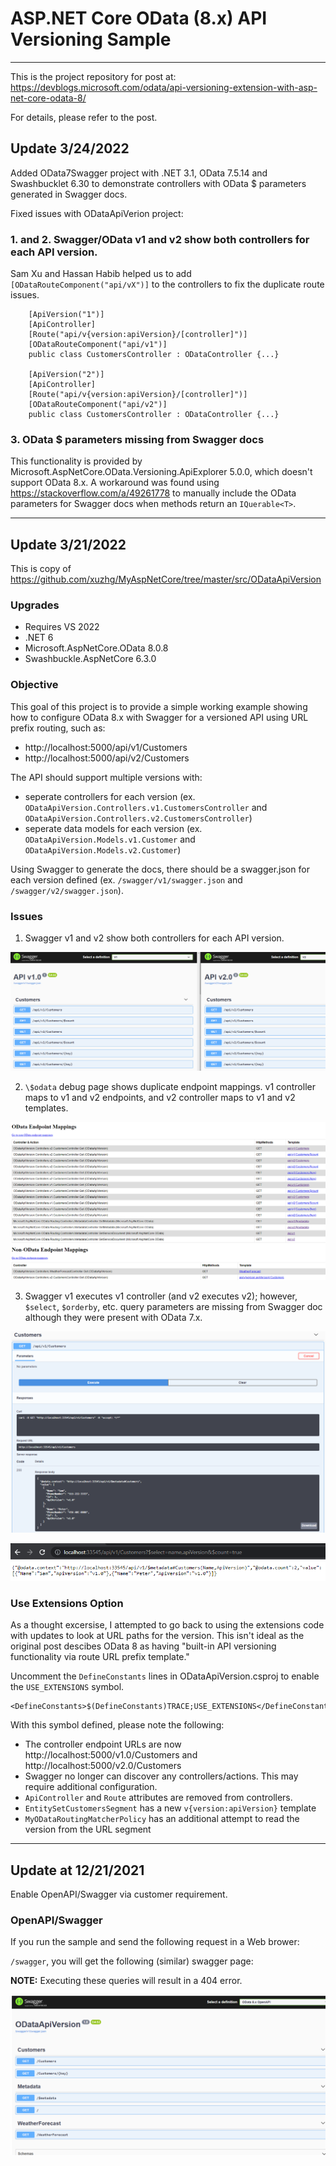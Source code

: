 # ASP.NET Core OData (8.x) API Versioning Sample

---
This is the project repository for post at: https://devblogs.microsoft.com/odata/api-versioning-extension-with-asp-net-core-odata-8/

For details, please refer to the post.

## Update 3/24/2022

Added OData7Swagger project with .NET 3.1, OData 7.5.14 and Swashbucklet 6.30 to demonstrate controllers with OData $ parameters generated in Swagger docs.

Fixed issues with ODataApiVerion project:
### 1. and 2. Swagger/OData v1 and v2 show both controllers for each API version.

Sam Xu and Hassan Habib helped us to add `[ODataRouteComponent("api/vX")]` to the controllers to fix the duplicate route issues.

```
    [ApiVersion("1")]
    [ApiController]
    [Route("api/v{version:apiVersion}/[controller]")]
    [ODataRouteComponent("api/v1")]
    public class CustomersController : ODataController {...}

    [ApiVersion("2")]
    [ApiController]
    [Route("api/v{version:apiVersion}/[controller]")]
    [ODataRouteComponent("api/v2")]
    public class CustomersController : ODataController {...}
```


### 3. OData $ parameters missing from Swagger docs 

This functionality is provided by Microsoft.AspNetCore.OData.Versioning.ApiExplorer 5.0.0, which doesn't support OData 8.x.
A workaround was found using https://stackoverflow.com/a/49261778 to manually include the OData parameters for Swagger docs when methods return an `IQuerable<T>`.

---
## Update 3/21/2022

This is copy of https://github.com/xuzhg/MyAspNetCore/tree/master/src/ODataApiVersion

### Upgrades
- Requires VS 2022
- .NET 6
- Microsoft.AspNetCore.OData 8.0.8
- Swashbuckle.AspNetCore 6.3.0

### Objective

This goal of this project is to provide a simple working example showing how to configure OData 8.x with Swagger for a versioned API using URL prefix routing, such as:
- http://localhost:5000/api/v1/Customers
- http://localhost:5000/api/v2/Customers

The API should support multiple versions with:
- seperate controllers for each version (ex. `ODataApiVersion.Controllers.v1.CustomersController` and `ODataApiVersion.Controllers.v2.CustomersController`)
- seperate data models for each version (ex. `ODataApiVersion.Models.v1.Customer` and `ODataApiVersion.Models.v2.Customer`)

Using Swagger to generate the docs, there should be a swagger.json for each version defined (ex. `/swagger/v1/swagger.json` and `/swagger/v2/swagger.json`).

### Issues

1. Swagger v1 and v2 show both controllers for each API version.

![image](Images/api_v1v2_sideBySide.png)

2. `\$odata` debug page shows duplicate endpoint mappings.
v1 controller maps to v1 and v2 endpoints, and v2 controller maps to v1 and v2 templates.

![image](Images/odata_duplicate_endpoints.png)

3. Swagger v1 executes v1 controller (and v2 executes v2); however, `$select`, `$orderby`, etc. query parameters are missing from Swagger doc although they were present with OData 7.x.

![image](Images/api_v1_executesCorrectly.png)

![image](Images/api_v1_odata.png)

### Use Extensions Option

As a thought excersise, I attempted to go back to using the extensions code with updates to look at URL paths for the version. This isn't ideal as the original post descibes OData 8 as having "built-in API versioning functionality via route URL prefix template."

Uncomment the `DefineConstants` lines in ODataApiVersion.csproj to enable the `USE_EXTENSIONS` symbol.

```
<DefineConstants>$(DefineConstants)TRACE;USE_EXTENSIONS</DefineConstants>
```

With this symbol defined, please note the following:
- The controller endpoint URLs are now http://localhost:5000/v1.0/Customers and http://localhost:5000/v2.0/Customers
- Swagger no longer can discover any controllers/actions. This may require additional configuration.
- `ApiController` and `Route` attributes are removed from controllers.
- `EntitySetCustomersSegment` has a new `v{version:apiVersion}` template
- `MyODataRoutingMatcherPolicy` has an additional attempt to read the version from the URL segment

---
## Update at 12/21/2021

Enable OpenAPI/Swagger via customer requirement.

### OpenAPI/Swagger

If you run the sample and send the following request in a Web brower:

`/swagger`, you will get the following (similar) swagger page:

**NOTE:** Executing these queries will result in a 404 error.

![image](Images/api_versioning_swagger.png)

